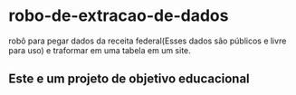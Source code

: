 # robo-de-extracao-de-dados
robô para pegar dados da receita federal(Esses dados são públicos e livre para uso) e traformar em uma tabela em um site.

## Este e um projeto de objetivo educacional 

